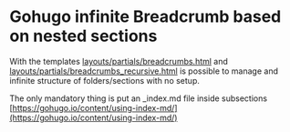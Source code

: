 # Gohugo infinite Breadcrumb based on nested sections

With the templates [layouts/partials/breadcrumbs.html](layouts/partials/breadcrumbs.html) and [layouts/partials/breadcrumbs_recursive.html](layouts/partials/breadcrumbs_recursive.html) is possible to manage and infinite structure of folders/sections with no setup.

The only mandatory thing is put an _index.md file inside subsections [https://gohugo.io/content/using-index-md/](https://gohugo.io/content/using-index-md/)